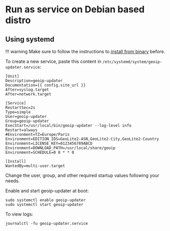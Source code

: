 # Run as service on Debian based distro

## Using systemd

!!! warning
    Make sure to follow the instructions to [install from binary](binary.md) before.

To create a new service, paste this content in `/etc/systemd/system/geoip-updater.service`:

```
[Unit]
Description=geoip-updater
Documentation={{ config.site_url }}
After=syslog.target
After=network.target

[Service]
RestartSec=2s
Type=simple
User=geoip-updater
Group=geoip-updater
ExecStart=/usr/local/bin/geoip-updater --log-level info
Restart=always
#Environment=TZ=Europe/Paris
Environment=EDITION_IDS=GeoLite2-ASN,GeoLite2-City,GeoLite2-Country
Environment=LICENSE_KEY=0123456789ABCD
Environment=DOWNLOAD_PATH=/usr/local/share/geoip
Environment=SCHEDULE=0 0 * * 0

[Install]
WantedBy=multi-user.target
```

Change the user, group, and other required startup values following your needs.

Enable and start geoip-updater at boot:

```shell
sudo systemctl enable geoip-updater
sudo systemctl start geoip-updater
```

To view logs:

```shell
journalctl -fu geoip-updater.service
```
